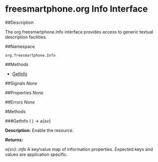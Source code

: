 
# freesmartphone.org Info Interface
            
##Description


The org.freesmartphone.Info interface provides access to generic textual description facilities.


##Namespace


```org.freesmartphone.Info```


##Methods

* [GetInfo](GetInfo)


##Signals
*None*

##Properties
*None*

##Errors
*None*

#Methods

###<a name="GetInfo">GetInfo</a> ( ) &rarr; a{sv}


**Description:** Enable the resource. 

***Returns:***

<i>a{sv}: info</i>
A key/value map of information properties. Expected keys and  values are application specific. 



